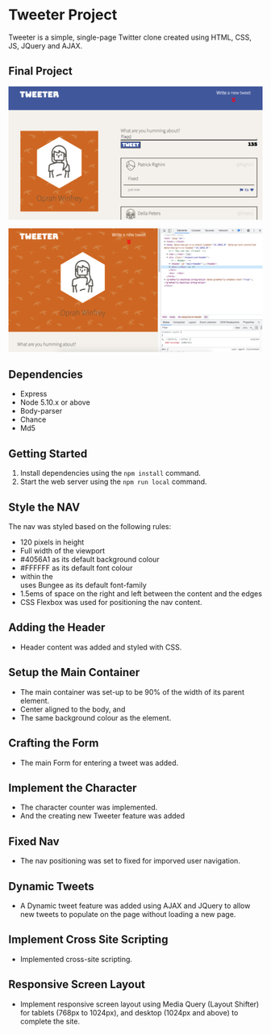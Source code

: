 # Tweeter Project

Tweeter is a simple, single-page Twitter clone created using HTML, CSS, JS, JQuery and AJAX.

## Final Project

!["Screenshot of header"](https://github.com/lpattersonn/tweeter/blob/master/public/images/main-page.png?raw=true)

!["Screenshot of tablet view"](https://github.com/lpattersonn/tweeter/blob/master/public/images/Teblet-page.png?raw=true)

## Dependencies

- Express
- Node 5.10.x or above
- Body-parser
- Chance
- Md5

## Getting Started

1. Install dependencies using the `npm install` command.
2. Start the web server using the `npm run local` command.

## Style the NAV

The nav was styled based on the following rules:

- 120 pixels in height
- Full width of the viewport
- #4056A1 as its default background colour
- #FFFFFF as its default font colour
- <span> within the <nav> uses Bungee as its default font-family
- 1.5ems of space on the right and left between the content and the edges
- CSS Flexbox was used for positioning the nav content.

## Adding the Header

- Header content was added and styled with CSS.

## Setup the Main Container

- The main container was set-up to be 90% of the width of its parent element.
- Center aligned to the body, and
- The same background colour as the <body> element.

## Crafting the Form

- The main Form for entering a tweet was added.

## Implement the Character

- The character counter was implemented.
- And the creating new Tweeter feature was added

## Fixed Nav

- The nav positioning was set to fixed for imporved user navigation.

## Dynamic Tweets

- A Dynamic tweet feature was added using AJAX and JQuery to allow new tweets to populate on the page without loading a new page.

## Implement Cross Site Scripting

- Implemented cross-site scripting.

## Responsive Screen Layout

- Implement responsive screen layout using Media Query (Layout Shifter) for tablets (768px to 1024px), and desktop (1024px and above) to complete the site.
